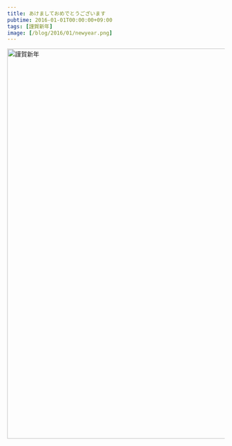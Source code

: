```yaml
---
title: あけましておめでとうございます
pubtime: 2016-01-01T00:00:00+09:00
tags: [謹賀新年]
image: [/blog/2016/01/newyear.png]
---
```


<img alt="謹賀新年" src="/blog/2016/01/newyear.png" width="1338" height="904" center />

